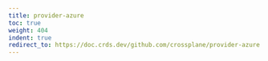 ```yaml
---
title: provider-azure
toc: true
weight: 404
indent: true
redirect_to: https://doc.crds.dev/github.com/crossplane/provider-azure
---
```

